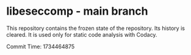 # libeseccomp - main branch

This repository contains the frozen state of the repository.
Its history is cleared. It is used only for static code
analysis with Codacy.

Commit Time: 1734464875